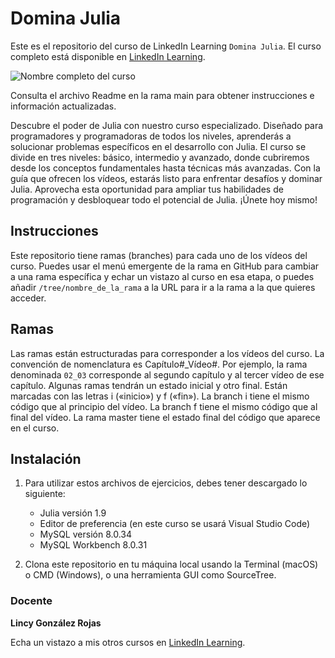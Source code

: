 # Domina Julia

Este es el repositorio del curso de LinkedIn Learning `Domina Julia`. El curso completo está disponible en [LinkedIn Learning][lil-course-url].

![Nombre completo del curso][lil-thumbnail-url] 

Consulta el archivo Readme en la rama main para obtener instrucciones e información actualizadas.

Descubre el poder de Julia con nuestro curso especializado. Diseñado para programadores y programadoras de todos los niveles, aprenderás a solucionar problemas específicos en el desarrollo con Julia. El curso se divide en tres niveles: básico, intermedio y avanzado, donde cubriremos desde los conceptos fundamentales hasta técnicas más avanzadas. Con la guía que ofrecen los vídeos, estarás listo para enfrentar desafíos y dominar Julia. Aprovecha esta oportunidad para ampliar tus habilidades de programación y desbloquear todo el potencial de Julia. ¡Únete hoy mismo!

## Instrucciones

Este repositorio tiene ramas (branches) para cada uno de los vídeos del curso. Puedes usar el menú emergente de la rama en GitHub para cambiar a una rama específica y echar un vistazo al curso en esa etapa, o puedes añadir `/tree/nombre_de_la_rama` a la URL para ir a la rama a la que quieres acceder.

## Ramas

Las ramas están estructuradas para corresponder a los vídeos del curso. La convención de nomenclatura es Capítulo#_Vídeo#. Por ejemplo, la rama denominada `02_03` corresponde al segundo capítulo y al tercer vídeo de ese capítulo. Algunas ramas tendrán un estado inicial y otro final. Están marcadas con las letras i («inicio») y f («fin»). La branch i tiene el mismo código que al principio del vídeo. La branch f tiene el mismo código que al final del vídeo. La rama master tiene el estado final del código que aparece en el curso.

## Instalación

1. Para utilizar estos archivos de ejercicios, debes tener descargado lo siguiente:
   - Julia versión 1.9
   - Editor de preferencia (en este curso se usará Visual Studio Code)
   - MySQL versión 8.0.34
   - MySQL Workbench 8.0.31

2. Clona este repositorio en tu máquina local usando la Terminal (macOS) o CMD (Windows), o una herramienta GUI como SourceTree.

### Docente

**Lincy González Rojas**

Echa un vistazo a mis otros cursos en [LinkedIn Learning](https://www.linkedin.com/learning/instructors/lincy-gonzalez-rojas).

[0]: # (Replace these placeholder URLs with actual course URLs)
[lil-course-url]: https://www.linkedin.com
[lil-thumbnail-url]: https:

[1]: # (End of ES-Instruction ###############################################################################################)
